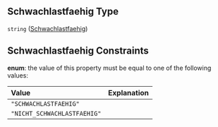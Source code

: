 ## Schwachlastfaehig Type

`string` ([Schwachlastfaehig](schwachlastfaehig.md))

## Schwachlastfaehig Constraints

**enum**: the value of this property must be equal to one of the following values:

| Value                       | Explanation |
| :-------------------------- | :---------- |
| `"SCHWACHLASTFAEHIG"`       |             |
| `"NICHT_SCHWACHLASTFAEHIG"` |             |
